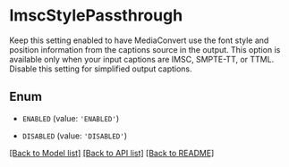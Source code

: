 # ImscStylePassthrough

Keep this setting enabled to have MediaConvert use the font style and position information from the captions source in the output. This option is available only when your input captions are IMSC, SMPTE-TT, or TTML. Disable this setting for simplified output captions.

## Enum

* `ENABLED` (value: `'ENABLED'`)

* `DISABLED` (value: `'DISABLED'`)

[[Back to Model list]](../README.md#documentation-for-models) [[Back to API list]](../README.md#documentation-for-api-endpoints) [[Back to README]](../README.md)


